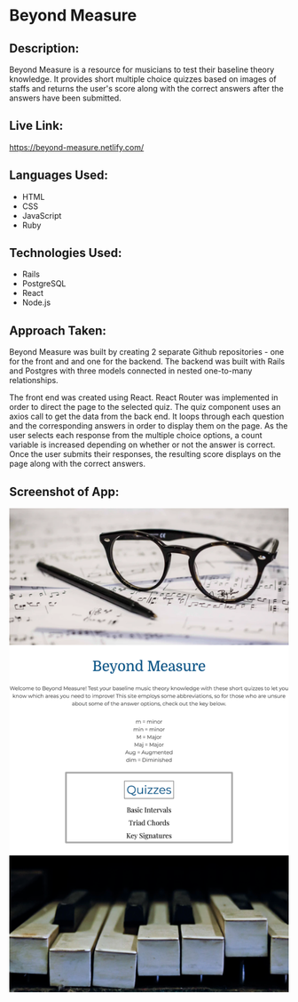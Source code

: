 # Beyond Measure

## Description:
Beyond Measure is a resource for musicians to test their baseline theory knowledge. It provides short multiple choice quizzes based on images of staffs and returns the user's score along with the correct answers after the answers have been submitted.

## Live Link: 
https://beyond-measure.netlify.com/

## Languages Used:
* HTML
* CSS
* JavaScript
* Ruby

## Technologies Used:
* Rails
* PostgreSQL
* React
* Node.js

## Approach Taken:
Beyond Measure was built by creating 2 separate Github repositories - one for the front and and one for the backend. The backend was built with Rails and Postgres with three models connected in nested one-to-many relationships. 

The front end was created using React. React Router was implemented in order to direct the page to the selected quiz. The quiz component uses an axios call to get the data from the back end. It loops through each question and the corresponding answers in order to display them on the page. As the user selects each response from the multiple choice options, a count variable is increased depending on whether or not the answer is correct. Once the user submits their responses, the resulting score displays on the page along with the correct answers.


## Screenshot of App:
![Site Screenshot](https://github.com/mileskc/musictheory_frontend/blob/master/images/Beyond%20Measure%20Screenshot.png)
